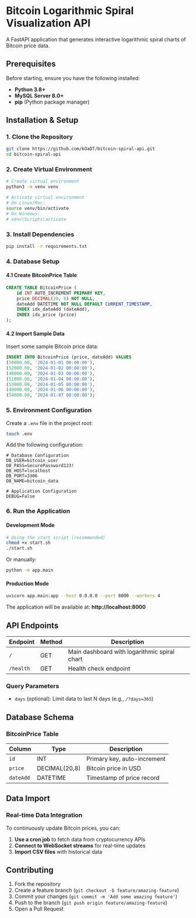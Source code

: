 # Bitcoin Logarithmic Spiral Visualization API

A FastAPI application that generates interactive logarithmic spiral charts of Bitcoin price data.

## Prerequisites

Before starting, ensure you have the following installed:

- **Python 3.8+**
- **MySQL Server 8.0+**
- **pip** (Python package manager)

## Installation & Setup

### 1. Clone the Repository

```bash
git clone https://github.com/kOaDT/bitcoin-spiral-api.git
cd bitcoin-spiral-api
```

### 2. Create Virtual Environment

```bash
# Create virtual environment
python3 -m venv venv

# Activate virtual environment
# On Linux/Mac:
source venv/bin/activate
# On Windows:
# venv\Scripts\activate
```

### 3. Install Dependencies

```bash
pip install -r requirements.txt
```

### 4. Database Setup

#### 4.1 Create BitcoinPrice Table

```sql
CREATE TABLE BitcoinPrice (
    id INT AUTO_INCREMENT PRIMARY KEY,
    price DECIMAL(20, 8) NOT NULL,
    dateAdd DATETIME NOT NULL DEFAULT CURRENT_TIMESTAMP,
    INDEX idx_dateAdd (dateAdd),
    INDEX idx_price (price)
);
```

#### 4.2 Import Sample Data

Insert some sample Bitcoin price data:

```sql
INSERT INTO BitcoinPrice (price, dateAdd) VALUES
(50000.00, '2024-01-01 00:00:00'),
(52000.00, '2024-01-02 00:00:00'),
(48000.00, '2024-01-03 00:00:00'),
(51000.00, '2024-01-04 00:00:00'),
(53000.00, '2024-01-05 00:00:00'),
(49000.00, '2024-01-06 00:00:00'),
(54000.00, '2024-01-07 00:00:00');
```

### 5. Environment Configuration

Create a `.env` file in the project root:

```bash
touch .env
```

Add the following configuration:

```env
# Database Configuration
DB_USER=bitcoin_user
DB_PASS=SecurePassword123!
DB_HOST=localhost
DB_PORT=3306
DB_NAME=bitcoin_data

# Application Configuration
DEBUG=False
```

### 6. Run the Application

#### Development Mode

```bash
# Using the start script (recommended)
chmod +x start.sh
./start.sh
```

Or manually:

```bash
python -m app.main
```

#### Production Mode

```bash
uvicorn app.main:app --host 0.0.0.0 --port 8000 --workers 4
```

The application will be available at: **http://localhost:8000**

## API Endpoints

| Endpoint | Method | Description |
|----------|--------|-------------|
| `/` | GET | Main dashboard with logarithmic spiral chart |
| `/health` | GET | Health check endpoint |

### Query Parameters

- `days` (optional): Limit data to last N days (e.g., `/?days=365`)

## Database Schema

### BitcoinPrice Table

| Column | Type | Description |
|--------|------|-------------|
| `id` | INT | Primary key, auto-increment |
| `price` | DECIMAL(20,8) | Bitcoin price in USD |
| `dateAdd` | DATETIME | Timestamp of price record |

## Data Import

### Real-time Data Integration

To continuously update Bitcoin prices, you can:

1. **Use a cron job** to fetch data from cryptocurrency APIs
2. **Connect to WebSocket streams** for real-time updates
3. **Import CSV files** with historical data

## Contributing

1. Fork the repository
2. Create a feature branch (`git checkout -b feature/amazing-feature`)
3. Commit your changes (`git commit -m 'Add some amazing feature'`)
4. Push to the branch (`git push origin feature/amazing-feature`)
5. Open a Pull Request